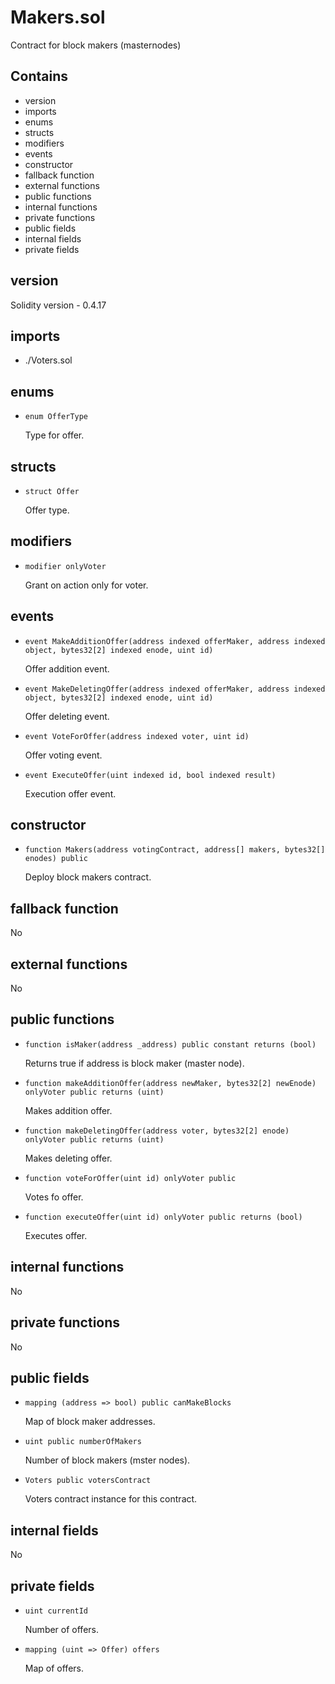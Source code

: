 # Makers.sol

Contract for block makers (masternodes)

## Contains

* version
* imports
* enums
* structs
* modifiers
* events
* constructor
* fallback function
* external functions
* public functions
* internal functions
* private functions
* public fields
* internal fields
* private fields

## version

Solidity version - 0.4.17

## imports

* ./Voters.sol

## enums

* `enum OfferType`

  Type for offer.

## structs

* `struct Offer`

  Offer type.

## modifiers

* `modifier onlyVoter`

  Grant on action only for voter.

## events

* `event MakeAdditionOffer(address indexed offerMaker, address indexed object, bytes32[2] indexed enode, uint id)`

  Offer addition event.

* `event MakeDeletingOffer(address indexed offerMaker, address indexed object, bytes32[2] indexed enode, uint id)`

  Offer deleting event.

* `event VoteForOffer(address indexed voter, uint id)`

  Offer voting event.

* `event ExecuteOffer(uint indexed id, bool indexed result)`

  Execution offer event.

## constructor

* `function Makers(address votingContract, address[] makers, bytes32[] enodes) public`

  Deploy block makers contract.

## fallback function

No

## external functions

No

## public functions

* `function isMaker(address _address) public constant returns (bool)`

  Returns true if address is block maker (master node).

* `function makeAdditionOffer(address newMaker, bytes32[2] newEnode) onlyVoter public returns (uint)`

  Makes addition offer.

* `function makeDeletingOffer(address voter, bytes32[2] enode) onlyVoter public returns (uint)`

  Makes deleting offer.

* `function voteForOffer(uint id) onlyVoter public`

  Votes fo offer.

* `function executeOffer(uint id) onlyVoter public returns (bool)`

  Executes offer.

## internal functions

No

## private functions

No

## public fields

* `mapping (address => bool) public canMakeBlocks`

  Map of block maker addresses.

* `uint public numberOfMakers`

  Number of block makers (mster nodes).

* `Voters public votersContract`

  Voters contract instance for this contract.

## internal fields

No

## private fields

* `uint currentId`

  Number of offers.

* `mapping (uint => Offer) offers`

  Map of offers.
